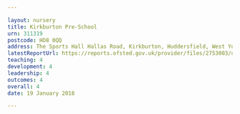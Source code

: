 ```yaml
---

layout: nursery
title: Kirkburton Pre-School
urn: 311319
postcode: HD8 0QQ
address: The Sports Hall Hallas Road, Kirkburton, Huddersfield, West Yorkshire, HD8 0QQ
latestReportUrl: https://reports.ofsted.gov.uk/provider/files/2753003/urn/311319.pdf
teaching: 4
development: 4
leadership: 4
outcomes: 4
overall: 4
date: 19 January 2018

---
```

